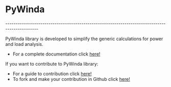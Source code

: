 # PyWinda
\----------------------------------------------------------------------------------------------

 PyWinda library is developed to simplify the generic calculations for power and load analysis. 

 * For a complete documentation click [here!](https://pywinda.readthedocs.io/en/latest/)

 If you want to contribute to PyWinda library:


* For a guide to contribution click [here!](https://github.com/PyWinda/pywinda)
* To fork and make your contribution in Github click [here!](https://github.com/PyWinda/pywinda)
 
 
